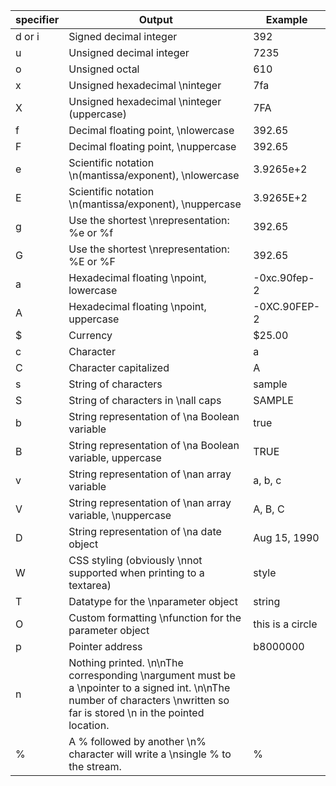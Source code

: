 | specifier                | Output                   | Example                  |
|--------------------------|--------------------------|--------------------------|
| d or i                   | Signed decimal integer   | 392                      |
| u                        | Unsigned decimal integer | 7235                     |
| o                        | Unsigned octal           | 610                      |
| x                        | Unsigned hexadecimal \ninteger    | 7fa                      |
| X                        | Unsigned hexadecimal \ninteger (uppercase)    | 7FA                      |
| f                        | Decimal floating point, \nlowercase  | 392.65                   |
| F                        | Decimal floating point, \nuppercase | 392.65                   |
| e                        | Scientific notation \n(mantissa/exponent), \nlowercase    | 3.9265e+2                |
| E                        | Scientific notation \n(mantissa/exponent), \nuppercase    | 3.9265E+2                |
| g                        | Use the shortest \nrepresentation: %e or %f        | 392.65                   |
| G                        | Use the shortest \nrepresentation: %E or %F        | 392.65                   |
| a                        | Hexadecimal floating \npoint, lowercase    | -0xc.90fep-2             |
| A                        | Hexadecimal floating \npoint, uppercase    | -0XC.90FEP-2             |
| \$                       | Currency                 | \$25.00                  |
| c                        | Character                | a                        |
| C                        | Character capitalized    | A                        |
| s                        | String of characters     | sample                   |
| S                        | String of characters in \nall caps | SAMPLE                   |
| b                        | String representation of \na Boolean variable | true                     |
| B                        | String representation of \na Boolean variable, uppercase | TRUE                     |
| v                        | String representation of \nan array variable | a, b, c                  |
| V                        | String representation of \nan array variable, \nuppercase | A, B, C                  |
| D                        | String representation of \na date object | Aug 15, 1990             |
| W                        | CSS styling (obviously \nnot supported when printing to a textarea)  | style                    |
| T                        | Datatype for the \nparameter object         | string                   |
| O                        | Custom formatting \nfunction for the parameter object       | this is a circle         |
| p                        | Pointer address          | b8000000                 |
| n                        | Nothing printed. \n\nThe corresponding \nargument must be a \npointer to a signed int. \n\nThe number of characters \nwritten so far is stored \n in the pointed location. |                          |
| %                        | A % followed by another \n% character will write a \nsingle % to the stream.  | %                        |
